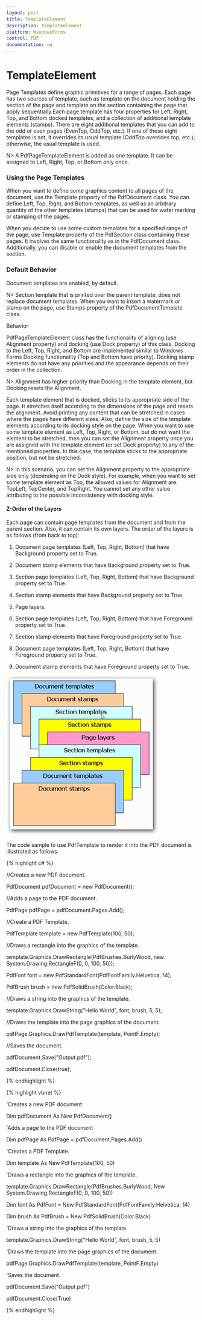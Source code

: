 ```yaml
---
layout: post
title: TemplateElement
description: templateelement
platform: WindowsForms
control: PDF
documentation: ug
---
```


# TemplateElement

Page Templates define graphic primitives for a range of pages. Each page has two sources of template, such as template on the document holding the section of the page and template on the section containing the page that apply sequentially.Each page template has four properties for Left, Right, Top, and Bottom docked templates, and a collection of additional template elements (stamps). There are eight additional templates that you can add to the odd or even pages (EvenTop, OddTop, etc.). If one of these eight templates is set, it overrides its usual template (OddTop overrides top, etc.); otherwise, the usual template is used. 

N>  A PdfPageTemplateElement is added as one template. It can be assigned to Left, Right, Top, or Bottom only once.


### Using the Page Templates 

When you want to define some graphics content to all pages of the document, use the Template property of the PdfDocument class. You can define Left, Top, Right, and Bottom templates, as well as an arbitrary quantity of the other templates (stamps) that can be used for water marking or stamping of the pages.

When you decide to use some custom templates for a specified range of the page, use Template property of the PdfSection class containing these pages. It involves the same functionality as in the PdfDocument class. Additionally, you can disable or enable the document templates from the section.

### Default Behavior

Document templates are enabled, by default.


N>  Section template that is printed over the parent template, does not replace document templates. When you want to insert a watermark or stamp on the page, use Stamps property of the PdfDocumentTemplate class.

Behavior

PdfPageTemplateElement class has the functionality of aligning (use Alignment property) and docking (use Dock property) of this class. Docking to the Left, Top, Right, and Bottom are implemented similar to Windows Forms Docking functionality (Top and Bottom have priority). Docking stamp elements do not have any priorities and the appearance depends on their order in the collection. 

N>  Alignment has higher priority than Docking in the template element, but Docking resets the Alignment.


Each template element that is docked, sticks to its appropriate side of the page. It stretches itself according to the dimensions of the page and resets the alignment. Avoid printing any content that can be stretched in cases where the pages have different sizes. Also, define the size of the template elements according to its docking style on the page. When you want to use some template element as Left, Top, Right, or Bottom, but do not want the element to be stretched, then you can set the Alignment property once you are assigned with the template element (or set Dock property) to any of the mentioned properties. In this case, the template sticks to the appropriate position, but not be stretched.

N>  In this scenario, you can set the Alignment property to the appropriate side only (depending on the Dock style). For example, when you want to set some template element as Top, the allowed values for Alignment are: TopLeft, TopCenter, and TopRight. You cannot set any other value attributing to the possible inconsistency with docking style. 

#### Z-Order of the Layers

Each page can contain page templates from the document and from the parent section. Also, it can contain its own layers. The order of the layers is as follows (from back to top): 

1.   Document page templates (Left, Top, Right, Bottom) that have Background property set to True.

2.   Document stamp elements that have Background property set to True.

3.   Section page templates (Left, Top, Right, Bottom) that have Background property set to True.

4.   Section stamp elements that have Background property set to True.

5.   Page layers.

6.   Section page templates (Left, Top, Right, Bottom) that have Foreground property set to True.

7.   Section stamp elements that have Foreground property set to True.

8.   Document page templates (Left, Top, Right, Bottom) that have Foreground property set to True.

9.   Document stamp elements that have Foreground property set to True.


![C:/Users/SURESH/Desktop/UGRevamp/TemplateElement.png](TemplateElement_images/TemplateElement_img5.png)



The code sample to use PdfTemplate to render it into the PDF document is illustrated as follows.


{% highlight c# %}

//Creates a new PDF document.

PdfDocument pdfDocument = new PdfDocument();

//Adds a page to the PDF document.

PdfPage pdfPage = pdfDocument.Pages.Add();

//Create a PDF Template.

PdfTemplate template = new PdfTemplate(100, 50);

//Draws a rectangle into the graphics of the template.

template.Graphics.DrawRectangle(PdfBrushes.BurlyWood, new System.Drawing.RectangleF(0, 0, 100, 50));

PdfFont font = new PdfStandardFont(PdfFontFamily.Helvetica, 14);

PdfBrush brush = new PdfSolidBrush(Color.Black);

//Draws a string into the graphics of the template.

template.Graphics.DrawString("Hello World", font, brush, 5, 5);

//Draws the template into the page graphics of the document.

pdfPage.Graphics.DrawPdfTemplate(template, PointF.Empty);

//Saves the document.

pdfDocument.Save("Output.pdf");

pdfDocument.Close(true);

{% endhighlight  %}

{% highlight vbnet %}

'Creates a new PDF document.

Dim pdfDocument As New PdfDocument()

'Adds a page to the PDF document

Dim pdfPage As PdfPage = pdfDocument.Pages.Add()

'Creates a PDF Template.

Dim template As New PdfTemplate(100, 50)

'Draws a rectangle into the graphics of the template.

template.Graphics.DrawRectangle(PdfBrushes.BurlyWood, New System.Drawing.RectangleF(0, 0, 100, 50))

Dim font As PdfFont = New PdfStandardFont(PdfFontFamily.Helvetica, 14)

Dim brush As PdfBrush = New PdfSolidBrush(Color.Black)

'Draws a string into the graphics of the template.

template.Graphics.DrawString("Hello World", font, brush, 5, 5)

'Draws the template into the page graphics of the document.

pdfPage.Graphics.DrawPdfTemplate(template, PointF.Empty)

'Saves the document.

pdfDocument.Save("Output.pdf")

pdfDocument.Close(True)

{% endhighlight  %}